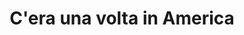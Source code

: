 ---
layout: post
title: C'era una volta in America
director: Sergio Leone
year: 1984
cover: https://images.mubicdn.net/images/film/1541/cache-8906-1685015364/image-w1280.jpg
imdb250: true
sas: true
---